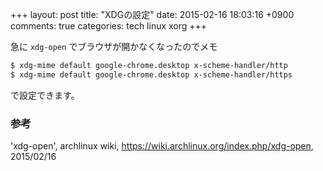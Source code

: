 +++
layout: post
title: "XDGの設定"
date: 2015-02-16 18:03:16 +0900
comments: true
categories: tech linux xorg
+++

急に `xdg-open` でブラウザが開かなくなったのでメモ

```sh
$ xdg-mime default google-chrome.desktop x-scheme-handler/http
$ xdg-mime default google-chrome.desktop x-scheme-handler/https
```

で設定できます。

### 参考

'xdg-open', archlinux wiki, https://wiki.archlinux.org/index.php/xdg-open, 2015/02/16
